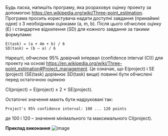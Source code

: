 Будь ласка, напишіть програму, яка розраховує оцінку проекту за допомогою https://en.wikipedia.org/wiki/Three-point_estimation.
Програма просить користувача надати доступні завдання (принаймні одне) з 3 необхідними оцінками (a, m, b).
Після цього обчислює оцінку (E) і стандартне відхилення (SD) для кожного завдання за такими формулами:
```
E(task) = (a + 4m + b) / 6
SD(task) = (b − a) / 6
```
Нарешті, обчислює 95% довірчий інтервал (confidence interval (CI)) для проекту на основі https://en.wikipedia.org/wiki/Three-point_estimation#Project_management.
Це означає, що E(project) і SE (project) (SE(task) дорівнює SD(task) вище) повинні бути обчислені перед остаточною оцінкою

CI(project) = E(project) ± 2 × SE(project).

Остаточні значення мають бути надруковані так:
```
Project's 95% confidence interval: 100 ... 120 points
```
де 100 і 120 – значення мінімального та максимального CI(project).

**Приклад виконання**
![image](https://github.com/BohdanRoshko/labs/assets/107959377/c2e33cdc-d4b2-4d75-b088-1200dc793473)
